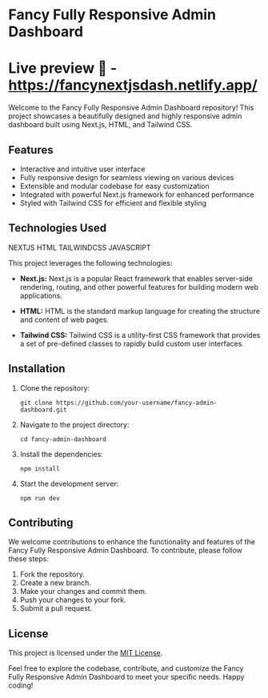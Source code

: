 # Fancy Fully Responsive Admin Dashboard

# Live preview 🚀 - https://fancynextjsdash.netlify.app/

Welcome to the Fancy Fully Responsive Admin Dashboard repository! This project showcases a beautifully designed and highly responsive admin dashboard built using Next.js, HTML, and Tailwind CSS.

## Features

- Interactive and intuitive user interface
- Fully responsive design for seamless viewing on various devices
- Extensible and modular codebase for easy customization
- Integrated with powerful Next.js framework for enhanced performance
- Styled with Tailwind CSS for efficient and flexible styling

## Technologies Used

NEXTJS
HTML
TAILWINDCSS
JAVASCRIPT

This project leverages the following technologies:

- **Next.js:** Next.js is a popular React framework that enables server-side rendering, routing, and other powerful features for building modern web applications.

- **HTML:** HTML is the standard markup language for creating the structure and content of web pages.

- **Tailwind CSS:** Tailwind CSS is a utility-first CSS framework that provides a set of pre-defined classes to rapidly build custom user interfaces.

## Installation

1. Clone the repository:

   ```shell
   git clone https://github.com/your-username/fancy-admin-dashboard.git
   ```

2. Navigate to the project directory:

   ```shell
   cd fancy-admin-dashboard
   ```

3. Install the dependencies:

   ```shell
   npm install
   ```

4. Start the development server:
   ```shell
   npm run dev
   ```

## Contributing

We welcome contributions to enhance the functionality and features of the Fancy Fully Responsive Admin Dashboard. To contribute, please follow these steps:

1. Fork the repository.
2. Create a new branch.
3. Make your changes and commit them.
4. Push your changes to your fork.
5. Submit a pull request.

## License

This project is licensed under the [MIT License](LICENSE).

Feel free to explore the codebase, contribute, and customize the Fancy Fully Responsive Admin Dashboard to meet your specific needs. Happy coding!

